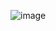 ![image](https://user-images.githubusercontent.com/66571396/151925031-9f3aa08c-66c0-474b-9534-acd1bb920ff7.png)
